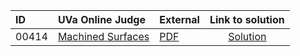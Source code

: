 | ID | UVa Online Judge | External | Link to solution |
|:---|:---|:---|:---:|
| 00414 | [Machined Surfaces](https://onlinejudge.org/index.php?option=com_onlinejudge&Itemid=8&category=623&page=show_problem&problem=355) | [PDF](https://onlinejudge.org/external/4/414.pdf) | [Solution](https://github.com/versenyi98/uva-solutions/tree/main/solutions/00414%20-%20Machined%20Surfaces)|
